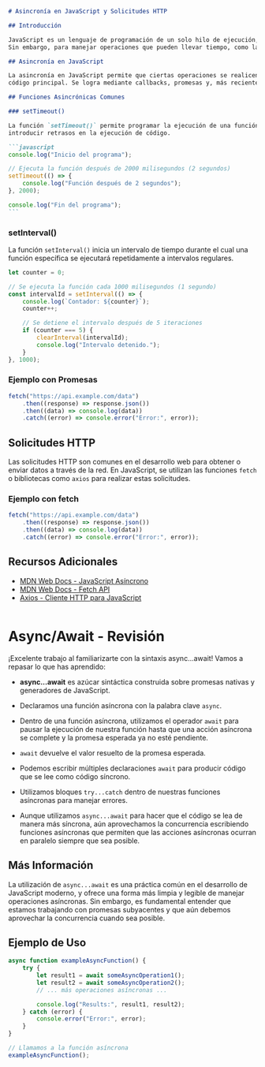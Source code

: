 ````markdown
# Asincronía en JavaScript y Solicitudes HTTP

## Introducción

JavaScript es un lenguaje de programación de un solo hilo de ejecución, lo que significa que realiza una tarea a la vez.
Sin embargo, para manejar operaciones que pueden llevar tiempo, como las solicitudes HTTP, JavaScript utiliza la asincronía.

## Asincronía en JavaScript

La asincronía en JavaScript permite que ciertas operaciones se realicen en segundo plano sin bloquear la ejecución del
código principal. Se logra mediante callbacks, promesas y, más recientemente, async/await.

## Funciones Asincrónicas Comunes

### setTimeout()

La función `setTimeout()` permite programar la ejecución de una función después de un cierto tiempo de espera. Es útil para
introducir retrasos en la ejecución de código.

```javascript
console.log("Inicio del programa");

// Ejecuta la función después de 2000 milisegundos (2 segundos)
setTimeout(() => {
	console.log("Función después de 2 segundos");
}, 2000);

console.log("Fin del programa");
```
````

### setInterval()

La función `setInterval()` inicia un intervalo de tiempo durante el cual una función específica se ejecutará repetidamente a intervalos regulares.

```javascript
let counter = 0;

// Se ejecuta la función cada 1000 milisegundos (1 segundo)
const intervalId = setInterval(() => {
	console.log(`Contador: ${counter}`);
	counter++;

	// Se detiene el intervalo después de 5 iteraciones
	if (counter === 5) {
		clearInterval(intervalId);
		console.log("Intervalo detenido.");
	}
}, 1000);
```

### Ejemplo con Promesas

```javascript
fetch("https://api.example.com/data")
	.then((response) => response.json())
	.then((data) => console.log(data))
	.catch((error) => console.error("Error:", error));
```

## Solicitudes HTTP

Las solicitudes HTTP son comunes en el desarrollo web para obtener o enviar datos a través de la red. En JavaScript, se utilizan las funciones `fetch` o bibliotecas como `axios` para realizar estas solicitudes.

### Ejemplo con fetch

```javascript
fetch("https://api.example.com/data")
	.then((response) => response.json())
	.then((data) => console.log(data))
	.catch((error) => console.error("Error:", error));
```

## Recursos Adicionales

- [MDN Web Docs - JavaScript Asíncrono](https://developer.mozilla.org/es/docs/Learn/JavaScript/Asynchronous)
- [MDN Web Docs - Fetch API](https://developer.mozilla.org/es/docs/Web/API/Fetch_API)
- [Axios - Cliente HTTP para JavaScript](https://axios-http.com/)

```

```

# Async/Await - Revisión

¡Excelente trabajo al familiarizarte con la sintaxis async...await! Vamos a repasar lo que has aprendido:

- **async...await** es azúcar sintáctica construida sobre promesas nativas y generadores de JavaScript.
- Declaramos una función asíncrona con la palabra clave `async`.
- Dentro de una función asíncrona, utilizamos el operador `await` para pausar la ejecución de nuestra función hasta que una acción asíncrona se complete y la promesa esperada ya no esté pendiente.
- `await` devuelve el valor resuelto de la promesa esperada.

- Podemos escribir múltiples declaraciones `await` para producir código que se lee como código síncrono.

- Utilizamos bloques `try...catch` dentro de nuestras funciones asíncronas para manejar errores.

- Aunque utilizamos `async...await` para hacer que el código se lea de manera más síncrona, aún aprovechamos la concurrencia escribiendo funciones asíncronas que permiten que las acciones asíncronas ocurran en paralelo siempre que sea posible.

## Más Información

La utilización de `async...await` es una práctica común en el desarrollo de JavaScript moderno, y ofrece una forma más limpia y legible de manejar operaciones asíncronas. Sin embargo, es fundamental entender que estamos trabajando con promesas subyacentes y que aún debemos aprovechar la concurrencia cuando sea posible.

## Ejemplo de Uso

```javascript
async function exampleAsyncFunction() {
	try {
		let result1 = await someAsyncOperation1();
		let result2 = await someAsyncOperation2();
		// ... más operaciones asíncronas ...

		console.log("Results:", result1, result2);
	} catch (error) {
		console.error("Error:", error);
	}
}

// Llamamos a la función asíncrona
exampleAsyncFunction();
```
